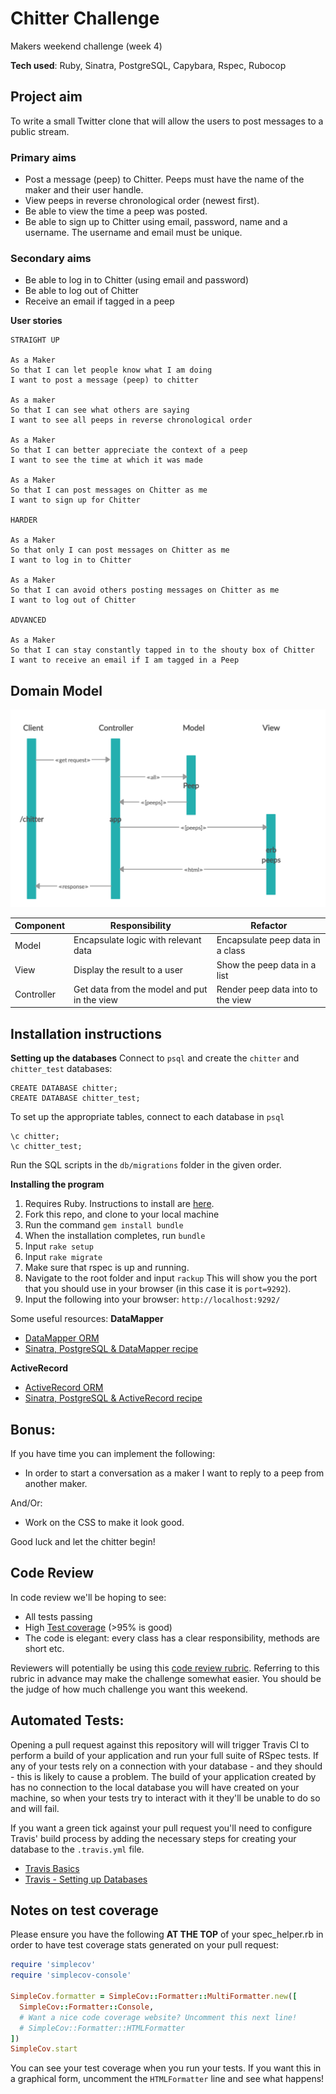 # Chitter Challenge
Makers weekend challenge (week 4)

**Tech used**:
Ruby,
Sinatra,
PostgreSQL,
Capybara,
Rspec,
Rubocop

## Project aim
To write a small Twitter clone that will allow the users to post messages to a public stream.

### Primary aims
* Post a message (peep) to Chitter. Peeps must have the name of the maker and their user handle.
* View peeps in reverse chronological order (newest first).
* Be able to view the time a peep was posted.
* Be able to sign up to Chitter using email, password, name and a username. The username and email must be unique.

### Secondary aims
* Be able to log in to Chitter (using email and password)
* Be able to log out of Chitter
* Receive an email if tagged in a peep

**User stories**

```
STRAIGHT UP

As a Maker
So that I can let people know what I am doing  
I want to post a message (peep) to chitter

As a maker
So that I can see what others are saying  
I want to see all peeps in reverse chronological order

As a Maker
So that I can better appreciate the context of a peep
I want to see the time at which it was made

As a Maker
So that I can post messages on Chitter as me
I want to sign up for Chitter

HARDER

As a Maker
So that only I can post messages on Chitter as me
I want to log in to Chitter

As a Maker
So that I can avoid others posting messages on Chitter as me
I want to log out of Chitter

ADVANCED

As a Maker
So that I can stay constantly tapped in to the shouty box of Chitter
I want to receive an email if I am tagged in a Peep
```

## Domain Model
![Bookmark Manager domain model](./public/images/chitter-dm.png)

| Component   | Responsibility                                | Refactor                                |
|------------ |---------------------------------------------  |---------------------------------------- |
| Model       | Encapsulate logic with relevant data          | Encapsulate peep data in a class    |
| View        | Display the result to a user                  | Show the peep data in a list        |
| Controller  | Get data from the model and put in the view   | Render peep data into to the view   |

## Installation instructions
**Setting up the databases**
Connect to `psql` and create the `chitter` and `chitter_test` databases:
```
CREATE DATABASE chitter;
CREATE DATABASE chitter_test;
```
To set up the appropriate tables, connect to each database in `psql` 
``` 
\c chitter;
\c chitter_test;
```
 Run the SQL scripts in the `db/migrations` folder in the given order.

**Installing the program**
1. Requires Ruby. Instructions to install are [here](https://www.ruby-lang.org/en/documentation/installation/).
2. Fork this repo, and clone to your local machine
3. Run the command `gem install bundle`
4. When the installation completes, run `bundle` 
5. Input `rake setup`
6. Input `rake migrate`
7. Make sure that rspec is up and running.
5. Navigate to the root folder and input 
```rackup```
This will show you the port that you should use in your browser (in this case it is `port=9292`).
6. Input the following into your browser:
```http://localhost:9292/```



Some useful resources:
**DataMapper**
- [DataMapper ORM](https://datamapper.org/)
- [Sinatra, PostgreSQL & DataMapper recipe](http://recipes.sinatrarb.com/p/databases/postgresql-datamapper)

**ActiveRecord**
- [ActiveRecord ORM](https://guides.rubyonrails.org/active_record_basics.html)
- [Sinatra, PostgreSQL & ActiveRecord recipe](http://recipes.sinatrarb.com/p/databases/postgresql-activerecord?#article)

Bonus:
-----

If you have time you can implement the following:

* In order to start a conversation as a maker I want to reply to a peep from another maker.

And/Or:

* Work on the CSS to make it look good.

Good luck and let the chitter begin!

Code Review
-----------

In code review we'll be hoping to see:

* All tests passing
* High [Test coverage](https://github.com/makersacademy/course/blob/master/pills/test_coverage.md) (>95% is good)
* The code is elegant: every class has a clear responsibility, methods are short etc.

Reviewers will potentially be using this [code review rubric](docs/review.md).  Referring to this rubric in advance may make the challenge somewhat easier.  You should be the judge of how much challenge you want this weekend.

Automated Tests:
-----

Opening a pull request against this repository will will trigger Travis CI to perform a build of your application and run your full suite of RSpec tests. If any of your tests rely on a connection with your database - and they should - this is likely to cause a problem. The build of your application created by has no connection to the local database you will have created on your machine, so when your tests try to interact with it they'll be unable to do so and will fail.

If you want a green tick against your pull request you'll need to configure Travis' build process by adding the necessary steps for creating your database to the `.travis.yml` file.

- [Travis Basics](https://docs.travis-ci.com/user/tutorial/)
- [Travis - Setting up Databases](https://docs.travis-ci.com/user/database-setup/)

Notes on test coverage
----------------------

Please ensure you have the following **AT THE TOP** of your spec_helper.rb in order to have test coverage stats generated
on your pull request:

```ruby
require 'simplecov'
require 'simplecov-console'

SimpleCov.formatter = SimpleCov::Formatter::MultiFormatter.new([
  SimpleCov::Formatter::Console,
  # Want a nice code coverage website? Uncomment this next line!
  # SimpleCov::Formatter::HTMLFormatter
])
SimpleCov.start
```

You can see your test coverage when you run your tests. If you want this in a graphical form, uncomment the `HTMLFormatter` line and see what happens!
